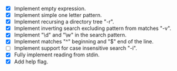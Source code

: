 - [x] Implement empty expression.
- [x] Implement simple one letter pattern.
- [x] Implement recursing a directory tree "-r".
- [x] Implement inverting search excluding pattern from matches "-v".
- [x] Implement "\d" and "\w" in the search pattern.
- [x] Implement matches "^" beginning and "$" end of the line.
- [ ] Implement support for case insensitive search "-i".
- [x] Fully implement reading from stdin.
- [x] Add help flag.
